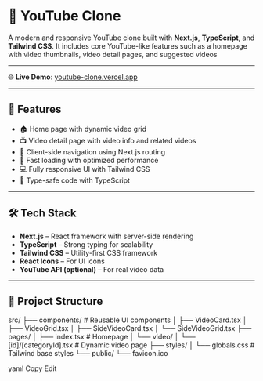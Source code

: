 
# 🎥 YouTube Clone

A modern and responsive YouTube clone built with **Next.js**, **TypeScript**, and **Tailwind CSS**. It includes core YouTube-like features such as a homepage with video thumbnails, video detail pages, and suggested videos

---

🌐 **Live Demo**: [youtube-clone.vercel.app](https://youtube-clone-git-main-gauhar-1s-projects.vercel.app/)

---

## 🚀 Features

- 🏠 Home page with dynamic video grid
- 📺 Video detail page with video info and related videos
- 🔁 Client-side navigation using Next.js routing
- 💨 Fast loading with optimized performance
- 💻 Fully responsive UI with Tailwind CSS
- 🔧 Type-safe code with TypeScript

---

## 🛠️ Tech Stack

- **Next.js** – React framework with server-side rendering
- **TypeScript** – Strong typing for scalability
- **Tailwind CSS** – Utility-first CSS framework
- **React Icons** – For UI icons
- **YouTube API (optional)** – For real video data

---

## 📂 Project Structure

src/ ├── components/ # Reusable UI components │ ├── VideoCard.tsx │ ├── VideoGrid.tsx │ ├── SideVideoCard.tsx │ └── SideVideoGrid.tsx ├── pages/ │ ├── index.tsx # Homepage │ └── video/ │ └── [id]/[categoryId].tsx # Dynamic video page ├── styles/ │ └── globals.css # Tailwind base styles └── public/ └── favicon.ico

yaml
Copy
Edit
